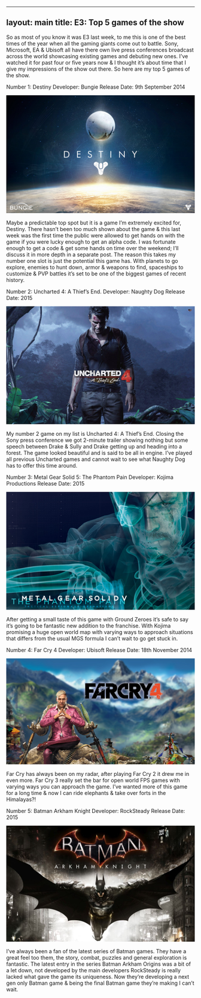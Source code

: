 
---
layout: main
title: E3: Top 5 games of the show
---

So as most of you know it was E3 last week, to me this is one of the best times of the year when all the gaming giants come out to battle. Sony, Microsoft, EA & Ubisoft all have there own live press conferences broadcast across the world showcasing existing games and debuting new ones. I’ve watched it for past four or five years now & I thought it’s about time that I give my impressions of the show out there. So here are my top 5 games of the show.

Number 1: Destiny
Developer: Bungie
Release Date: 9th September 2014

![destiny]

[destiny]: ../img/posts/e3/destiny.jpg

Maybe a predictable top spot but it is a game I’m extremely excited for, Destiny. There hasn’t been too much shown about the game & this last week was the first time the public were allowed to get hands on with the game if you were lucky enough to get an alpha code. I was fortunate enough to get a code & get some hands on time over the weekend; I’ll discuss it in more depth in a separate post. The reason this takes my number one slot is just the potential this game has. With planets to go explore, enemies to hunt down, armor & weapons to find, spaceships to customize & PVP battles it’s set to be one of the biggest games of recent history.

Number 2: Uncharted 4: A Thief’s End.
Developer: Naughty Dog
Release Date: 2015

![uncharted]

[uncharted]: ../img/posts/e3/uncharted.jpg

My number 2 game on my list is Uncharted 4: A Thief’s End. Closing the Sony press conference we got 2-minute trailer showing nothing but some speech between Drake & Sully and Drake getting up and heading into a forest. The game looked beautiful and is said to be all in engine. I’ve played all previous Uncharted games and cannot wait to see what Naughty Dog has to offer this time around.

Number 3: Metal Gear Solid 5: The Phantom Pain
Developer: Kojima Productions
Release Date: 2015

![metalgearsolid]

[metalgearsolid]: ../img/posts/e3/mgstpp.jpg

After getting a small taste of this game with Ground Zeroes it’s safe to say it’s going to be fantastic new addition to the franchise. With Kojima promising a huge open world map with varying ways to approach situations that differs from the usual MGS formula I can’t wait to go get stuck in.

Number 4: Far Cry 4
Developer: Ubisoft
Release Date: 18th November 2014

![farcry]

[farcry]: ../img/posts/e3/fc4.png

Far Cry has always been on my radar, after playing Far Cry 2 it drew me in even more. Far Cry 3 really set the bar for open world FPS games with varying ways you can approach the game. I’ve wanted more of this game for a long time & now I can ride elephants & take over forts in the Himalayas?!

Number 5: Batman Arkham Knight
Developer: RockSteady
Release Date: 2015

![arkhamknight]

[arkhamknight]: ../img/posts/e3/arkhamknight.jpg

I’ve always been a fan of the latest series of Batman games. They have a great feel too them, the story, combat, puzzles and general exploration is fantastic. The latest entry in the series Batman Arkham Origins was a bit of a let down, not developed by the main developers RockSteady is really lacked what gave the game its uniqueness. Now they’re developing a next gen only Batman game & being the final Batman game they’re making I can’t wait.
